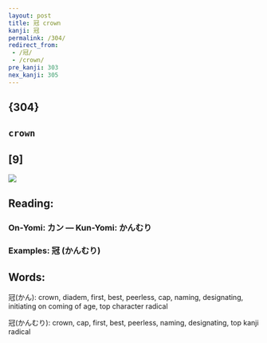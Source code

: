 ```yaml
---
layout: post
title: 冠 crown
kanji: 冠
permalink: /304/
redirect_from:
 - /冠/
 - /crown/
pre_kanji: 303
nex_kanji: 305
---
```


## {304}

## `crown`

## [9]

<div class="stroke"><img src="E586A0.png" /></div>

## Reading:

### On-Yomi: カン &mdash; Kun-Yomi: かんむり

### Examples: 冠 (かんむり)

## Words:

冠(かん): crown, diadem, first, best, peerless, cap, naming, designating, initiating on coming of age, top character radical

冠(かんむり): crown, cap, first, best, peerless, naming, designating, top kanji radical

